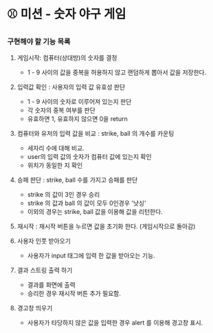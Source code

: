 # ⚾ 미션 - 숫자 야구 게임

### 구현해야 할 기능 목록
1. 게임시작: 컴퓨터(상대방)의 숫자를 결정
	* 1 - 9 사이의 값을 중복을 허용하지 않고 랜덤하게 뽑아서 값을 저장한다.
	
2. 입력값 확인 : 사용자의 입력 값 유효성 판단
	* 1 - 9 사이의 숫자로 이루어져 있는지 판단
	* 각 숫자의 중복 여부를 판단
	* 유효하면 1, 유효하지 않으면 0을 return

3. 컴퓨터와 유저의 입력 값을 비교 : strike, ball 의 개수를 카운팅
	* 세자리 수에 대해 비교.
	* user의 입력 값의 숫자가 컴퓨터 값에 있는지 확인
	* 위치가 동일한 지 확인

4. 승패 판단 : strike, ball 수를 가지고 승패를 판단
	* strike 의 값이 3인 경우 승리
	* strike 의 값과 ball 의 값이 모두 0인경우 '낫싱'
	* 이외의 경우는 strike, ball 값을 이용해 값을 리턴한다.

5. 재시작 : 재시작 버튼을 누르면 값을 초기화 한다. (게임시작으로 돌아감)

6. 사용자 인풋 받아오기
	* 사용자가 input 태그에 입력 한 값을 받아오는 기능.

7. 결과 스트링 출력 하기
	* 결과를 화면에 출력
	* 승리한 경우 재시작 버튼 추가 필요함.

8. 경고창 띄우기
	* 사용자가 타당하지 않은 값을 입력한 경우 alert 를 이용해 경고창 표시.

